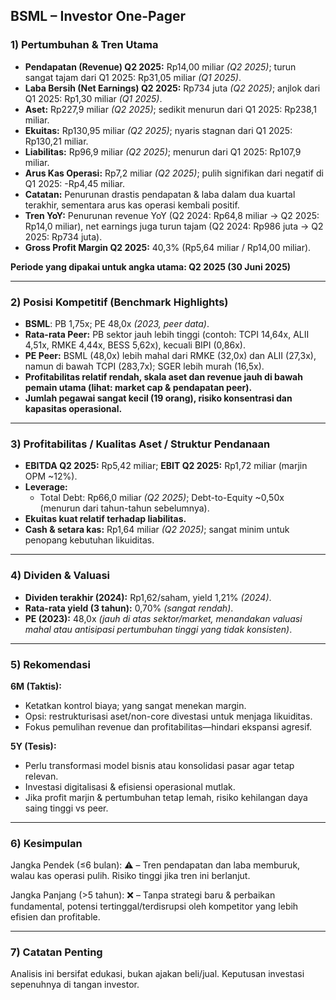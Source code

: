 ## BSML – Investor One-Pager

### 1) Pertumbuhan & Tren Utama

- **Pendapatan (Revenue) Q2 2025:** Rp14,00 miliar _(Q2 2025)_; turun sangat tajam dari Q1 2025: Rp31,05 miliar _(Q1 2025)_.  
- **Laba Bersih (Net Earnings) Q2 2025:** Rp734 juta _(Q2 2025)_; anjlok dari Q1 2025: Rp1,30 miliar _(Q1 2025)_.  
- **Aset:** Rp227,9 miliar _(Q2 2025)_; sedikit menurun dari Q1 2025: Rp238,1 miliar.  
- **Ekuitas:** Rp130,95 miliar _(Q2 2025)_; nyaris stagnan dari Q1 2025: Rp130,21 miliar.  
- **Liabilitas:** Rp96,9 miliar _(Q2 2025)_; menurun dari Q1 2025: Rp107,9 miliar.
- **Arus Kas Operasi:** Rp7,2 miliar _(Q2 2025)_; pulih signifikan dari negatif di Q1 2025: -Rp4,45 miliar.
- **Catatan:** Penurunan drastis pendapatan & laba dalam dua kuartal terakhir, sementara arus kas operasi kembali positif.
- **Tren YoY:** Penurunan revenue YoY (Q2 2024: Rp64,8 miliar → Q2 2025: Rp14,0 miliar), net earnings juga turun tajam (Q2 2024: Rp986 juta → Q2 2025: Rp734 juta).
- **Gross Profit Margin Q2 2025:** 40,3% (Rp5,64 miliar / Rp14,00 miliar).

**Periode yang dipakai untuk angka utama: Q2 2025 (30 Juni 2025)**

---

### 2) Posisi Kompetitif (Benchmark Highlights)
- **BSML**: PB 1,75x; PE 48,0x _(2023, peer data)_.  
- **Rata-rata Peer:** PB sektor jauh lebih tinggi (contoh: TCPI 14,64x, ALII 4,51x, RMKE 4,44x, BESS 5,62x), kecuali BIPI (0,86x).
- **PE Peer:** BSML (48,0x) lebih mahal dari RMKE (32,0x) dan ALII (27,3x), namun di bawah TCPI (283,7x); SGER lebih murah (16,5x).
- **Profitabilitas relatif rendah, skala aset dan revenue jauh di bawah pemain utama (lihat: market cap & pendapatan peer).**
- **Jumlah pegawai sangat kecil (19 orang), risiko konsentrasi dan kapasitas operasional.**

---

### 3) Profitabilitas / Kualitas Aset / Struktur Pendanaan
- **EBITDA Q2 2025:** Rp5,42 miliar; **EBIT Q2 2025:** Rp1,72 miliar (marjin OPM ~12%).
- **Leverage:**  
    - Total Debt: Rp66,0 miliar _(Q2 2025)_; Debt-to-Equity ~0,50x (menurun dari tahun-tahun sebelumnya).
- **Ekuitas kuat relatif terhadap liabilitas.**
- **Cash & setara kas:** Rp1,64 miliar _(Q2 2025)_; sangat minim untuk penopang kebutuhan likuiditas.

---

### 4) Dividen & Valuasi
- **Dividen terakhir (2024):** Rp1,62/saham, yield 1,21% _(2024)_.
- **Rata-rata yield (3 tahun):** 0,70% _(sangat rendah)_.
- **PE (2023):** 48,0x _(jauh di atas sektor/market, menandakan valuasi mahal atau antisipasi pertumbuhan tinggi yang tidak konsisten)_.

---

### 5) Rekomendasi
**6M (Taktis):**
- Ketatkan kontrol biaya; yang sangat menekan margin.
- Opsi: restrukturisasi aset/non-core divestasi untuk menjaga likuiditas.
- Fokus pemulihan revenue dan profitabilitas—hindari ekspansi agresif.

**5Y (Tesis):**
- Perlu transformasi model bisnis atau konsolidasi pasar agar tetap relevan.
- Investasi digitalisasi & efisiensi operasional mutlak.
- Jika profit marjin & pertumbuhan tetap lemah, risiko kehilangan daya saing tinggi vs peer.

---

### 6) Kesimpulan

Jangka Pendek (≤6 bulan): ⚠️ – Tren pendapatan dan laba memburuk, walau kas operasi pulih. Risiko tinggi jika tren ini berlanjut.
  
Jangka Panjang (>5 tahun): ❌ – Tanpa strategi baru & perbaikan fundamental, potensi tertinggal/terdisrupsi oleh kompetitor yang lebih efisien dan profitable.

---

### 7) Catatan Penting

Analisis ini bersifat edukasi, bukan ajakan beli/jual. Keputusan investasi sepenuhnya di tangan investor.